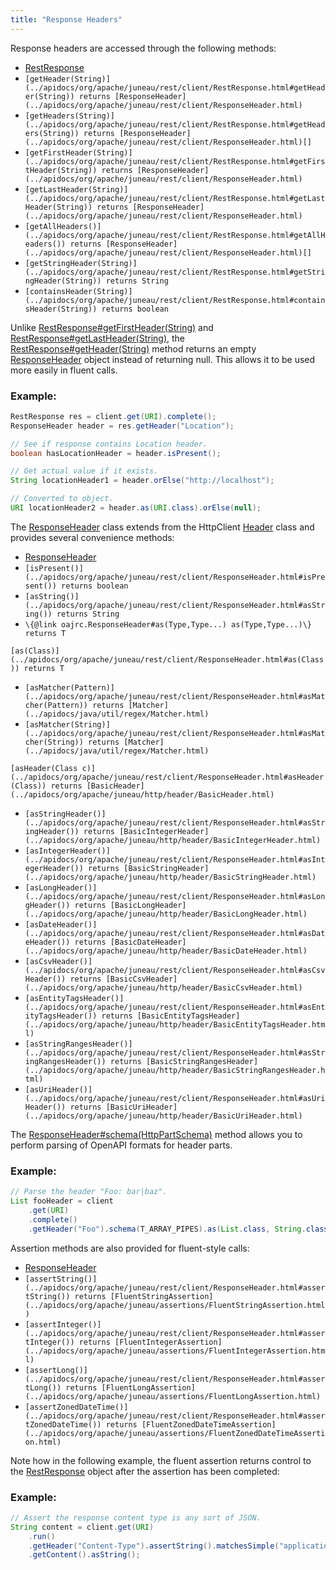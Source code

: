 ```yaml
---
title: "Response Headers"
---
```


Response headers are accessed through the following methods:
- [RestResponse](../apidocs/org/apache/juneau/rest/client/RestResponse.html)
- `[getHeader(String)](../apidocs/org/apache/juneau/rest/client/RestResponse.html#getHeader(String)) returns [ResponseHeader](../apidocs/org/apache/juneau/rest/client/ResponseHeader.html)`
- `[getHeaders(String)](../apidocs/org/apache/juneau/rest/client/RestResponse.html#getHeaders(String)) returns [ResponseHeader](../apidocs/org/apache/juneau/rest/client/ResponseHeader.html)[]`
- `[getFirstHeader(String)](../apidocs/org/apache/juneau/rest/client/RestResponse.html#getFirstHeader(String)) returns [ResponseHeader](../apidocs/org/apache/juneau/rest/client/ResponseHeader.html)`
- `[getLastHeader(String)](../apidocs/org/apache/juneau/rest/client/RestResponse.html#getLastHeader(String)) returns [ResponseHeader](../apidocs/org/apache/juneau/rest/client/ResponseHeader.html)`
- `[getAllHeaders()](../apidocs/org/apache/juneau/rest/client/RestResponse.html#getAllHeaders()) returns [ResponseHeader](../apidocs/org/apache/juneau/rest/client/ResponseHeader.html)[]`
- `[getStringHeader(String)](../apidocs/org/apache/juneau/rest/client/RestResponse.html#getStringHeader(String)) returns String`
- `[containsHeader(String)](../apidocs/org/apache/juneau/rest/client/RestResponse.html#containsHeader(String)) returns boolean`

Unlike [RestResponse#getFirstHeader(String)](../apidocs/org/apache/juneau/rest/client/RestResponse.html#getFirstHeader(String)) and [RestResponse#getLastHeader(String)](../apidocs/org/apache/juneau/rest/client/RestResponse.html#getLastHeader(String)), the [RestResponse#getHeader(String)](../apidocs/org/apache/juneau/rest/client/RestResponse.html#getHeader(String))
method returns an empty [ResponseHeader](../apidocs/org/apache/juneau/rest/client/ResponseHeader.html) object instead of returning null.
This allows it to be used more easily in fluent calls.
### Example:


```java
RestResponse res = client.get(URI).complete();
ResponseHeader header = res.getHeader("Location");

// See if response contains Location header.
boolean hasLocationHeader = header.isPresent();

// Get actual value if it exists.
String locationHeader1 = header.orElse("http://localhost");

// Converted to object.
URI locationHeader2 = header.as(URI.class).orElse(null);
```


The [ResponseHeader](../apidocs/org/apache/juneau/rest/client/ResponseHeader.html) class extends from the HttpClient [Header](../apidocs/org/apache/http/Header.html) class and provides several convenience
methods:
- [ResponseHeader](../apidocs/org/apache/juneau/rest/client/ResponseHeader.html)
- `[isPresent()](../apidocs/org/apache/juneau/rest/client/ResponseHeader.html#isPresent()) returns boolean`
- `[asString()](../apidocs/org/apache/juneau/rest/client/ResponseHeader.html#asString()) returns String`
- `\{@link oajrc.ResponseHeader#as(Type,Type...) as(Type,Type...)\} returns T`

`[as(Class)](../apidocs/org/apache/juneau/rest/client/ResponseHeader.html#as(Class)) returns T`
- `[asMatcher(Pattern)](../apidocs/org/apache/juneau/rest/client/ResponseHeader.html#asMatcher(Pattern)) returns [Matcher](../apidocs/java/util/regex/Matcher.html)`
- `[asMatcher(String)](../apidocs/org/apache/juneau/rest/client/ResponseHeader.html#asMatcher(String)) returns [Matcher](../apidocs/java/util/regex/Matcher.html)`

`[asHeader(Class c)](../apidocs/org/apache/juneau/rest/client/ResponseHeader.html#asHeader(Class)) returns [BasicHeader](../apidocs/org/apache/juneau/http/header/BasicHeader.html)`
- `[asStringHeader()](../apidocs/org/apache/juneau/rest/client/ResponseHeader.html#asStringHeader()) returns [BasicIntegerHeader](../apidocs/org/apache/juneau/http/header/BasicIntegerHeader.html)`
- `[asIntegerHeader()](../apidocs/org/apache/juneau/rest/client/ResponseHeader.html#asIntegerHeader()) returns [BasicStringHeader](../apidocs/org/apache/juneau/http/header/BasicStringHeader.html)`
- `[asLongHeader()](../apidocs/org/apache/juneau/rest/client/ResponseHeader.html#asLongHeader()) returns [BasicLongHeader](../apidocs/org/apache/juneau/http/header/BasicLongHeader.html)`
- `[asDateHeader()](../apidocs/org/apache/juneau/rest/client/ResponseHeader.html#asDateHeader()) returns [BasicDateHeader](../apidocs/org/apache/juneau/http/header/BasicDateHeader.html)`
- `[asCsvHeader()](../apidocs/org/apache/juneau/rest/client/ResponseHeader.html#asCsvHeader()) returns [BasicCsvHeader](../apidocs/org/apache/juneau/http/header/BasicCsvHeader.html)`
- `[asEntityTagsHeader()](../apidocs/org/apache/juneau/rest/client/ResponseHeader.html#asEntityTagsHeader()) returns [BasicEntityTagsHeader](../apidocs/org/apache/juneau/http/header/BasicEntityTagsHeader.html)`
- `[asStringRangesHeader()](../apidocs/org/apache/juneau/rest/client/ResponseHeader.html#asStringRangesHeader()) returns [BasicStringRangesHeader](../apidocs/org/apache/juneau/http/header/BasicStringRangesHeader.html)`
- `[asUriHeader()](../apidocs/org/apache/juneau/rest/client/ResponseHeader.html#asUriHeader()) returns [BasicUriHeader](../apidocs/org/apache/juneau/http/header/BasicUriHeader.html)`

The [ResponseHeader#schema(HttpPartSchema)](../apidocs/org/apache/juneau/rest/client/ResponseHeader.html#schema(HttpPartSchema)) method allows you to perform parsing of OpenAPI formats for
header parts.
### Example:


```java
// Parse the header "Foo: bar|baz".
List fooHeader = client
    .get(URI)
    .complete()
    .getHeader("Foo").schema(T_ARRAY_PIPES).as(List.class, String.class);
```


Assertion methods are also provided for fluent-style calls:
- [ResponseHeader](../apidocs/org/apache/juneau/rest/client/ResponseHeader.html)
- `[assertString()](../apidocs/org/apache/juneau/rest/client/ResponseHeader.html#assertString()) returns [FluentStringAssertion](../apidocs/org/apache/juneau/assertions/FluentStringAssertion.html)`
- `[assertInteger()](../apidocs/org/apache/juneau/rest/client/ResponseHeader.html#assertInteger()) returns [FluentIntegerAssertion](../apidocs/org/apache/juneau/assertions/FluentIntegerAssertion.html)`
- `[assertLong()](../apidocs/org/apache/juneau/rest/client/ResponseHeader.html#assertLong()) returns [FluentLongAssertion](../apidocs/org/apache/juneau/assertions/FluentLongAssertion.html)`
- `[assertZonedDateTime()](../apidocs/org/apache/juneau/rest/client/ResponseHeader.html#assertZonedDateTime()) returns [FluentZonedDateTimeAssertion](../apidocs/org/apache/juneau/assertions/FluentZonedDateTimeAssertion.html)`

Note how in the following example, the fluent assertion returns control to the [RestResponse](../apidocs/org/apache/juneau/rest/client/RestResponse.html) object after
the assertion has been completed:
### Example:


```java
// Assert the response content type is any sort of JSON.
String content = client.get(URI)
    .run()
    .getHeader("Content-Type").assertString().matchesSimple("application/json*")
    .getContent().asString();

```
